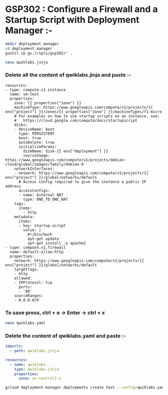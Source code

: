 # GSP302 : Configure a Firewall and a Startup Script with Deployment Manager :-

```bash
mkdir deployment_manager
cd deployment_manager
gsutil cp gs://spls/gsp302/* .
```

```bash
nano qwiklabs.jinja
```

### Delete all the content of qwiklabs.jinja and paste :-

```jinja
resources:
- type: compute.v1.instance
  name: vm-test
  properties:
    zone: {{ properties["zone"] }}
    machineType: https://www.googleapis.com/compute/v1/projects/{{ env["project"] }}/zones/{{ properties["zone"] }}/machineTypes/f1-micro
    # For examples on how to use startup scripts on an instance, see:
    #   https://cloud.google.com/compute/docs/startupscript
    disks:
    - deviceName: boot
      type: PERSISTENT
      boot: true
      autoDelete: true
      initializeParams:
        diskName: disk-{{ env["deployment"] }}
        sourceImage: https://www.googleapis.com/compute/v1/projects/debian-cloud/global/images/family/debian-9
    networkInterfaces:
    - network: https://www.googleapis.com/compute/v1/projects/{{ env["project"] }}/global/networks/default
      # Access Config required to give the instance a public IP address
      accessConfigs:
      - name: External NAT
        type: ONE_TO_ONE_NAT
    tags:
      items:
        - http
    metadata:
      items:
      - key: startup-script
        value: |
          #!/bin/bash
          apt-get update
          apt-get install -y apache2
- type: compute.v1.firewall
  name: default-allow-http
  properties:
    network: https://www.googleapis.com/compute/v1/projects/{{ env["project"] }}/global/networks/default
    targetTags:
    - http
    allowed:
    - IPProtocol: tcp
      ports:
      - '80'
    sourceRanges:
    - 0.0.0.0/0

```

### To save press, ctrl + o -> Enter -> ctrl + x

```bash
nano qwiklabs.yaml
```

### Delete the content of qwiklabs.yaml and paste :-

```yaml
imports:
  - path: qwiklabs.jinja

resources:
  - name: qwiklabs
    type: qwiklabs.jinja
    properties:
      zone: us-central1-a
```

```bash
gcloud deployment-manager deployments create test --config=qwiklabs.yaml
```
